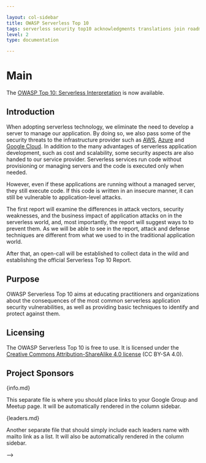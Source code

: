 ```yaml
---

layout: col-sidebar
title: OWASP Serverless Top 10
tags: serverless security top10 acknowledgments translations join roadmap news 
level: 2
type: documentation

---
```



# Main

<table>
<tbody>
<tr class="odd">
<p>The <a href="/www-pdf-archive/OWASP-Top-10-Serverless-Interpretation-en.pdf">OWASP Top 10: Serverless Interpretation</a> is now available.</p>
<h2 id="introduction">Introduction</h2>
<p>When adopting serverless technology, we eliminate the need to develop a server to manage our application. By doing so, we also pass some of the security threats to the infrastructure provider such as <a href="https://aws.amazon.com/serverless/">AWS</a>, <a href="https://azure.microsoft.com/en-us/services/functions/">Azure</a> and <a href="https://cloud.google.com/functions/">Google Cloud</a>. In addition to the many advantages of serverless application development, such as cost and scalability, some security aspects are also handed to our service provider. Serverless services run code without provisioning or managing servers and the code is executed only when needed.</p>
<p>However, even if these applications are running without a managed server, they still execute code. If this code is written in an insecure manner, it can still be vulnerable to application-level attacks.</p>
<p>The first report will examine the differences in attack vectors, security weaknesses, and the business impact of application attacks on in the serverless world, and, most importantly, the report will suggest ways to to prevent them. As we will be able to see in the report, attack and defense techniques are different from what we used to in the traditional application world.</p>
<p>After that, an open-call will be established to collect data in the wild and establishing the official Serverless Top 10 Report.</p>
<h2 id="purpose">Purpose</h2>
<p>OWASP Serverless Top 10 aims at educating practitioners and organizations about the consequences of the most common serverless application security vulnerabilities, as well as providing basic techniques to identify and protect against them.</p>
<h2 id="licensing">Licensing</h2>
<p>The OWASP Serverless Top 10 is free to use. It is licensed under the <a href="http://creativecommons.org/licenses/by-sa/4.0/">Creative Commons Attribution-ShareAlike 4.0 license</a> (CC BY-SA 4.0).</p>
<h2 id="project_sponsors">Project Sponsors</h2>

{info.md}

This separate file is where you should place links to your Google Group and Meetup page. It will be automatically rendered in the column sidebar.

{leaders.md}

Another separate file that should simply include each leaders name with mailto link as a list. It will also be automatically rendered in the column sidebar.

-->
